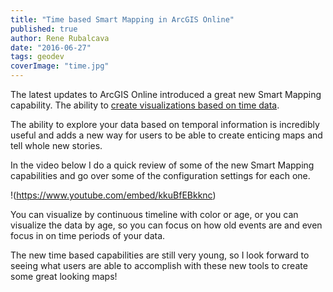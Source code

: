 ```yaml
---
title: "Time based Smart Mapping in ArcGIS Online"
published: true
author: Rene Rubalcava
date: "2016-06-27"
tags: geodev
coverImage: "time.jpg"
---
```


The latest updates to ArcGIS Online introduced a great new Smart Mapping capability. The ability to [create visualizations based on time data](https://blogs.esri.com/esri/arcgis/2016/06/16/whats-new-in-smart-mapping-june-2016/).

The ability to explore your data based on temporal information is incredibly useful and adds a new way for users to be able to create enticing maps and tell whole new stories.

In the video below I do a quick review of some of the new Smart Mapping capabilities and go over some of the configuration settings for each one.

!(https://www.youtube.com/embed/kkuBfEBkknc)

You can visualize by continuous timeline with color or age, or you can visualize the data by age, so you can focus on how old events are and even focus in on time periods of your data.

The new time based capabilities are still very young, so I look forward to seeing what users are able to accomplish with these new tools to create some great looking maps!
